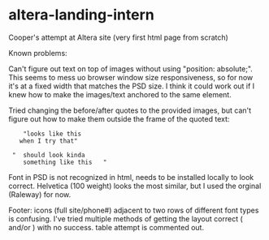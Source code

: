 # altera-landing-intern
Cooper's attempt at Altera site (very first html page from scratch)

Known problems:

Can't figure out text on top of images without using "position: absolute;". This seems to mess uo browser window size responsiveness, so for now it's at a fixed width that matches the PSD size. I think it could work out if I knew how to make the images/text anchored to the same element.

Tried changing the before/after quotes to the provided images, but can't figure out how to make them outside the frame of the quoted text:

        "looks like this
       when I try that"

     "  should look kinda
        something like this   "

Font in PSD is not recognized in html, needs to be installed locally to look correct. Helvetica (100 weight) looks the most similar, but I used the orginal (Raleway) for now.

Footer: icons (full site/phone#) adjacent to two rows of different font types is confusing. I've tried multiple methods of getting the layout correct (<table> and/or <span>) with no success. table attempt is commented out.
